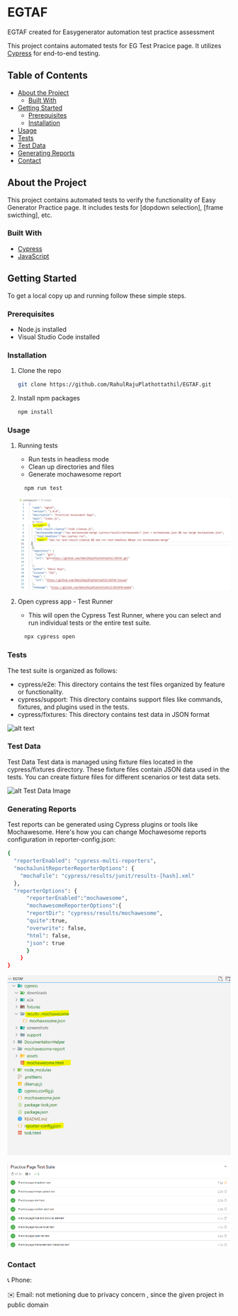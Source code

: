 # EGTAF
EGTAF created for Easygenerator automation test practice assessment


This project contains automated tests for EG Test Pracice page. It utilizes [Cypress](https://www.cypress.io/) for end-to-end testing.

## Table of Contents

- [About the Project](#about-the-project)
  - [Built With](#built-with)
- [Getting Started](#getting-started)
  - [Prerequisites](#prerequisites)
  - [Installation](#installation)
- [Usage](#usage)
- [Tests](#tests)
- [Test Data](#test-data)
- [Generating Reports](#generating-reports)
- [Contact](#contact)

## About the Project

This project contains automated tests to verify the functionality of Easy Generator Practice page. It includes tests for [dopdown selection], [frame swicthing], etc.

### Built With

- [Cypress](https://www.cypress.io/)
- [JavaScript](https://www.javascript.com/)

## Getting Started

To get a local copy up and running follow these simple steps.

### Prerequisites

- Node.js installed
- Visual Studio Code installed

### Installation

1. Clone the repo
   ```sh
   git clone https://github.com/RahulRajuPlathottathil/EGTAF.git
2. Install npm packages
   ```sh
   npm install

### Usage

1. Running tests 

   - Run tests in headless mode
   - Clean up directories and files
   - Generate mochawesome report
   ```sh
     npm run test
   ```
   ![alt Test Report Image](DocumentationHelper/RunScript.PNG "Run Script")
2. Open cypress app - Test Runner 
    - This will open the Cypress Test Runner, where you can select and run individual tests or the entire test suite.
   ```sh
     npx cypress open
   
### Tests
The test suite is organized as follows:

* cypress/e2e: This directory contains the test files organized by feature or functionality.
* cypress/support: This directory contains support files like commands, fixtures, and plugins used in the tests.
* cypress/fixtures: This directory contains test data in JSON format
 
![alt text](DocumentationHelper\TestStructure.PNG "Test Structure View")

### Test Data
Test Data
Test data is managed using fixture files located in the cypress/fixtures directory. These fixture files contain JSON data used in the tests. You can create fixture files for different scenarios or test data sets.

![alt Test Data Image](DocumentationHelper\TestData.PNG "Test Data View")

### Generating Reports
Test reports can be generated using Cypress plugins or tools like Mochawesome. Here's how you can change Mochawesome reports configuration in reporter-config.json:

  ``` sh
  {
    "reporterEnabled": "cypress-multi-reporters",
    "mochaJunitReporterReporterOptions": {
      "mochaFile": "cypress/results/junit/results-[hash].xml"
    },
    "reporterOptions": {
        "reporterEnabled":"mochawesome",
        "mochawesomeReporterOptions":{
        "reportDir": "cypress/results/mochawesome",
        "quite":true,
        "overwrite": false,
        "html": false,
        "json": true
        }
      }   
}
```
![alt Test Report Image](DocumentationHelper\ReportStructure.PNG "Report View and Configuration")

![alt Test Report Image](DocumentationHelper\mocha_multiple_TestReport.PNG "html report")

### Contact

📞 Phone: 

✉️ Email: not metioning due to privacy concern , since the given project in public domain
